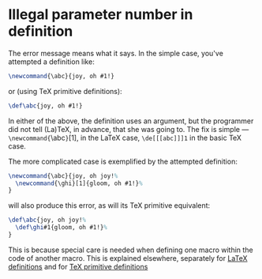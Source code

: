 # Illegal parameter number in definition

The error message means what it says.  In the simple case, you've
attempted a definition like:
```latex
\newcommand{\abc}{joy, oh #1!}
```
or (using TeX primitive definitions):
```latex
\def\abc{joy, oh #1!}
```
In either of the above, the definition uses an argument, but the
programmer did not tell (La)TeX, in advance, that she was going to.
The fix is simple&nbsp;&mdash; `\newcommand{`\abc`}`[1], in the
LaTeX case, `\de[[[abc]]]1` in the basic TeX case.

The more complicated case is exemplified by the attempted definition:
```latex
\newcommand{\abc}{joy, oh joy!%
  \newcommand{\ghi}[1]{gloom, oh #1!}%
}
```
will also produce this error, as will its TeX primitive equivalent:
```latex
\def\abc{joy, oh joy!%
  \def\ghi#1{gloom, oh #1!}%
}
```
This is because special care is needed when defining one macro within
the code of another macro.  This is explained elsewhere, separately
for [LaTeX definitions](./FAQ-ltxhash.html) and for
[TeX primitive definitions](./FAQ-hash.html)

